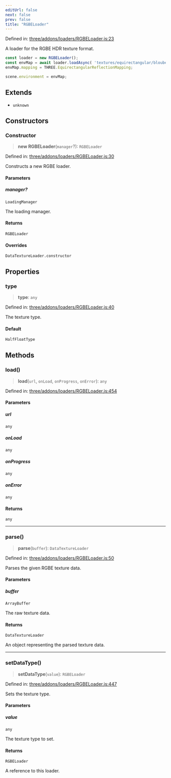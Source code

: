 ```yaml
---
editUrl: false
next: false
prev: false
title: "RGBELoader"
---
```


Defined in: [three/addons/loaders/RGBELoader.js:23](https://github.com/DefinitelyMaybe/three-i18n/blob/fa57b79433d1c349ffb23a78727299c8d4190136/three/addons/loaders/RGBELoader.js#L23)

A loader for the RGBE HDR texture format.

```js
const loader = new RGBELoader();
const envMap = await loader.loadAsync( 'textures/equirectangular/blouberg_sunrise_2_1k.hdr' );
envMap.mapping = THREE.EquirectangularReflectionMapping;

scene.environment = envMap;
```

## Extends

- `unknown`

## Constructors

### Constructor

> **new RGBELoader**(`manager`?): `RGBELoader`

Defined in: [three/addons/loaders/RGBELoader.js:30](https://github.com/DefinitelyMaybe/three-i18n/blob/fa57b79433d1c349ffb23a78727299c8d4190136/three/addons/loaders/RGBELoader.js#L30)

Constructs a new RGBE loader.

#### Parameters

##### manager?

`LoadingManager`

The loading manager.

#### Returns

`RGBELoader`

#### Overrides

`DataTextureLoader.constructor`

## Properties

### type

> **type**: `any`

Defined in: [three/addons/loaders/RGBELoader.js:40](https://github.com/DefinitelyMaybe/three-i18n/blob/fa57b79433d1c349ffb23a78727299c8d4190136/three/addons/loaders/RGBELoader.js#L40)

The texture type.

#### Default

```ts
HalfFloatType
```

## Methods

### load()

> **load**(`url`, `onLoad`, `onProgress`, `onError`): `any`

Defined in: [three/addons/loaders/RGBELoader.js:454](https://github.com/DefinitelyMaybe/three-i18n/blob/fa57b79433d1c349ffb23a78727299c8d4190136/three/addons/loaders/RGBELoader.js#L454)

#### Parameters

##### url

`any`

##### onLoad

`any`

##### onProgress

`any`

##### onError

`any`

#### Returns

`any`

***

### parse()

> **parse**(`buffer`): `DataTextureLoader`

Defined in: [three/addons/loaders/RGBELoader.js:50](https://github.com/DefinitelyMaybe/three-i18n/blob/fa57b79433d1c349ffb23a78727299c8d4190136/three/addons/loaders/RGBELoader.js#L50)

Parses the given RGBE texture data.

#### Parameters

##### buffer

`ArrayBuffer`

The raw texture data.

#### Returns

`DataTextureLoader`

An object representing the parsed texture data.

***

### setDataType()

> **setDataType**(`value`): `RGBELoader`

Defined in: [three/addons/loaders/RGBELoader.js:447](https://github.com/DefinitelyMaybe/three-i18n/blob/fa57b79433d1c349ffb23a78727299c8d4190136/three/addons/loaders/RGBELoader.js#L447)

Sets the texture type.

#### Parameters

##### value

`any`

The texture type to set.

#### Returns

`RGBELoader`

A reference to this loader.
